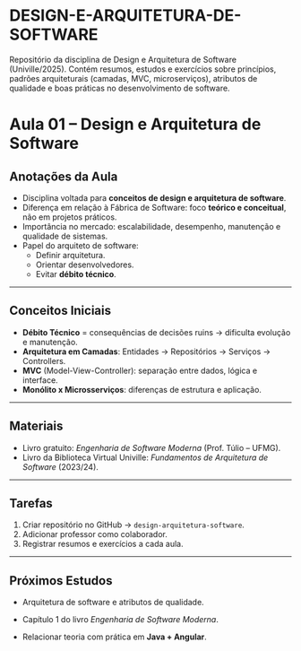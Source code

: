# DESIGN-E-ARQUITETURA-DE-SOFTWARE
Repositório da disciplina de Design e Arquitetura de Software (Univille/2025). Contém resumos, estudos e exercícios sobre princípios, padrões arquiteturais (camadas, MVC, microserviços), atributos de qualidade e boas práticas no desenvolvimento de software.

# Aula 01 – Design e Arquitetura de Software
## Anotações da Aula

- Disciplina voltada para **conceitos de design e arquitetura de software**.  
- Diferença em relação à Fábrica de Software: foco **teórico e conceitual**, não em projetos práticos.  
- Importância no mercado: escalabilidade, desempenho, manutenção e qualidade de sistemas.  
- Papel do arquiteto de software:  
  - Definir arquitetura.  
  - Orientar desenvolvedores.  
  - Evitar **débito técnico**.  

---

## Conceitos Iniciais
- **Débito Técnico** = consequências de decisões ruins → dificulta evolução e manutenção.  
- **Arquitetura em Camadas**: Entidades → Repositórios → Serviços → Controllers.  
- **MVC** (Model-View-Controller): separação entre dados, lógica e interface.  
- **Monólito x Microsserviços**: diferenças de estrutura e aplicação.  

---

## Materiais
- Livro gratuito: *Engenharia de Software Moderna* (Prof. Túlio – UFMG).  
- Livro da Biblioteca Virtual Univille: *Fundamentos de Arquitetura de Software* (2023/24).  

---

## Tarefas
1. Criar repositório no GitHub → `design-arquitetura-software`.  
2. Adicionar professor como colaborador.  
3. Registrar resumos e exercícios a cada aula.  

---

## Próximos Estudos
- Arquitetura de software e atributos de qualidade.  
- Capítulo 1 do livro *Engenharia de Software Moderna*. 

 
- Relacionar teoria com prática em **Java + Angular**.  
